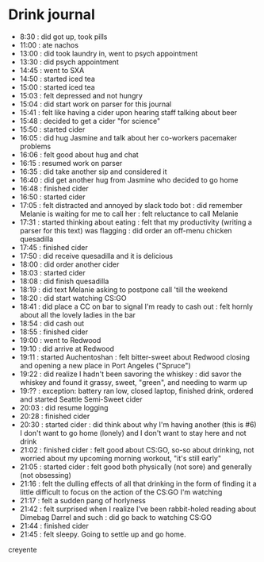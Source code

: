 # Drink journal

-  8:30 : did got up, took pills
- 11:00 : ate nachos
- 13:00 : did took laundry in, went to psych appointment
- 13:30 : did psych appointment
- 14:45 : went to SXA
- 14:50 : started iced tea
- 15:00 : started iced tea
- 15:03 : felt depressed and not hungry
- 15:04 : did start work on parser for this journal
- 15:41 : felt like having a cider upon hearing staff talking about beer
- 15:48 : decided to get a cider "for science"
- 15:50 : started cider
- 16:05 : did hug Jasmine and talk about her co-workers pacemaker problems
- 16:06 : felt good about hug and chat
- 16:15 : resumed work on parser
- 16:35 : did take another sip and considered it
- 16:40 : did get another hug from Jasmine who decided to go home
- 16:48 : finished cider
- 16:50 : started cider
- 17:05 : felt distracted and annoyed by slack todo bot
        : did remember Melanie is waiting for me to call her
        : felt reluctance to call Melanie
- 17:31 : started thinking about eating
        : felt that my productivity (writing a parser for this text) was flagging
        : did order an off-menu chicken quesadilla
- 17:45 : finished cider
- 17:50 : did receive quesadilla and it is delicious
- 18:00 : did order another cider
- 18:03 : started cider
- 18:08 : did finish quesadilla
- 18:19 : did text Melanie asking to postpone call 'till the weekend
- 18:20 : did start watching CS:GO
- 18:41 : did place a CC on bar to signal I'm ready to cash out
        : felt hornly about all the lovely ladies in the bar
- 18:54 : did cash out
- 18:55 : finished cider
- 19:00 : went to Redwood
- 19:10 : did arrive at Redwood
- 19:11 : started Auchentoshan
        : felt bitter-sweet about Redwood closing and opening a new place in Port Angeles ("Spruce")
- 19:22 : did realize I hadn't been savoring the whiskey
        : did savor the whiskey and found it grassy, sweet, "green", and needing to warm up
- 19:?? : exception: battery ran low, closed laptop, finished drink, ordered and started Seattle Semi-Sweet cider
- 20:03 : did resume logging
- 20:28 : finished cider
- 20:30 : started cider
        : did think about why I'm having another (this is #6)
          I don't want to go home (lonely) and I don't want to stay here and not drink
- 21:02 : finished cider
        : felt good about CS:GO, so-so about drinking, not worried about my upcoming morning workout, "it's still early"
- 21:05 : started cider
        : felt good both physically (not sore) and generally (not obsessing)
- 21:16 : felt the dulling effects of all that drinking in the form of finding it a little difficult to focus on the action of the CS:GO I'm watching
- 21:17 : felt a sudden pang of horlyness
- 21:42 : felt surprised when I realize I've been rabbit-holed reading about Dimebag Darrel and such
        : did go back to watching CS:GO
- 21:44 : finished cider
- 21:45 : felt sleepy. Going to settle up and go home.

creyente
